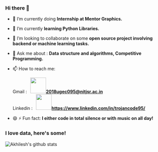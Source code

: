 ### Hi there 👋



<!--
**trojancode95/trojancode95** is a ✨ _special_ ✨ repository because its `README.md` (this file) appears on your GitHub profile.
- [![Top Langs](https://github-readme-stats.vercel.app/api/top-langs/?username=trojancode95)](https://github.com/trojancode95/github-readme-stats)


-->

- 🔭 I’m currently doing **Internship at Mentor Graphics.**
- 🌱 I’m currently **learning Python Libraries.**
- 👯 I’m looking to collaborate on some **open source project involving backend or machine learning tasks.**
- 💬 Ask me about : **Data structure and algorithms, Competitive Programming.**
- 📫 How to reach me: 

  Gmail : **&nbsp; <a href="mailto:hagerdakroury@gmail.com" target="_blank" rel="noopener noreferrer"><img src="https://img.icons8.com/plasticine/100/000000/gmail.png"  width="50" /></a>2018ugec095@nitjsr.ac.in**  
  Linkedin : **&nbsp; <a href="https://www.linkedin.com/in/trojancode95/" target="_blank" rel="noopener noreferrer"><img src="https://img.icons8.com/plasticine/100/000000/linkedin.png" width="50" /></a>https://www.linkedin.com/in/trojancode95/**
- 😄 ⚡ Fun fact: **I either code in total silence or with music on all day!**

### I love data, here's some!

![Akhilesh's github stats](https://github-readme-stats.vercel.app/api?username=trojancode95&count_private=true&show_icons=true&include_all_commits=true&theme=radical&hide=stars)



